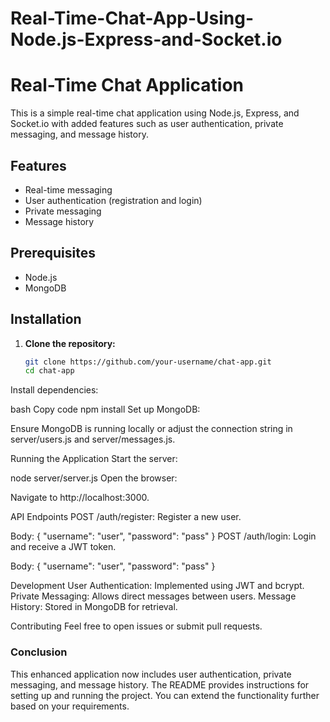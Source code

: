 # Real-Time-Chat-App-Using-Node.js-Express-and-Socket.io

# Real-Time Chat Application

This is a simple real-time chat application using Node.js, Express, and Socket.io with added features such as user authentication, private messaging, and message history.

## Features

- Real-time messaging
- User authentication (registration and login)
- Private messaging
- Message history

## Prerequisites

- Node.js
- MongoDB

## Installation

1. **Clone the repository:**

   ```bash
   git clone https://github.com/your-username/chat-app.git
   cd chat-app

Install dependencies:

bash
Copy code
npm install
Set up MongoDB:

Ensure MongoDB is running locally or adjust the connection string in server/users.js and server/messages.js.

Running the Application
Start the server:

node server/server.js
Open the browser:

Navigate to http://localhost:3000.

API Endpoints
POST /auth/register: Register a new user.

Body: { "username": "user", "password": "pass" }
POST /auth/login: Login and receive a JWT token.

Body: { "username": "user", "password": "pass" }

Development
User Authentication: Implemented using JWT and bcrypt.
Private Messaging: Allows direct messages between users.
Message History: Stored in MongoDB for retrieval.

Contributing
Feel free to open issues or submit pull requests.


### Conclusion

This enhanced application now includes user authentication, private messaging, and message history. The README provides instructions for setting up and running the project. You can extend the functionality further based on your requirements.

